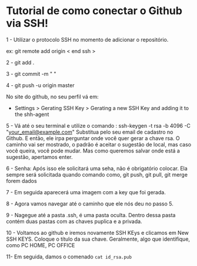 # Tutorial de como conectar o Github via SSH!

1 - Utilizar o protocolo SSH no momento de adicionar o repositório.

ex: git remote add origin < end ssh >

2 - git add .

3 -  git commit -m " "

4 -  git push -u origin master

No site do github, no seu perfil vá em: 
- Settings >  Gerating SSH Key >  Gerating a new SSH Key and adding it to the shh-agent

5 - Vá até o seu terminal e utilize o comando : ssh-keygen -t rsa -b 4096 -C "your_email@example.com"
Substitua pelo seu email de cadastro no Github. E então, ele irpa perguntar onde você quer gerar a chave rsa. O caminho vai ser mostrado, o padrão é aceitar o sugestão de local, mas caso você queira, você pode mudar. Mas como queremos salvar onde está a sugestão, apertamos enter.

6 - Senha: Após isso ele solicitará uma seha, não é obrigatório colocar. Ela sempre será solicitada quando comando como, git push, git pull, git merge forem dados

7 - Em seguida aparecerá uma imagem com a key que foi gerada. 

8 -  Agora vamos navegar até o caminho que ele nós deu no passo 5.

9 - Nagegue até a pasta .ssh, é uma pasta oculta. Dentro dessa pasta contém duas pastas com as chaves puplica e a privada.

10 - Voltamos ao github e iremos novamente SSH KEys e clicamos em New SSH KEYS. Coloque o título da sua chave. Geralmente, algo que identifique, como PC HOME, PC OFFICE

11- Em seguida, damos o comenado 
`cat id_rsa.pub`